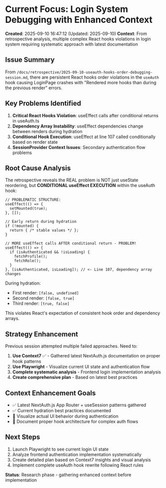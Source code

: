 # Current Focus: Login System Debugging with Enhanced Context

**Created**: 2025-09-10 16:47:12 (Updated: 2025-09-10)
**Context**: From retrospective analysis, multiple complex React hooks violations in login system requiring systematic approach with latest documentation

## Issue Summary
From `/docs/retrospective/2025-09-10-useauth-hooks-order-debugging-session.md`, there are persistent React hooks order violations in the `useAuth` hook causing LoginPage crashes with "Rendered more hooks than during the previous render" errors.

## Key Problems Identified
1. **Critical React Hooks Violation**: useEffect calls after conditional returns in useAuth.ts
2. **Dependency Array Instability**: useEffect dependencies change between renders during hydration 
3. **Conditional Hook Execution**: useEffect at line 107 called conditionally based on render state
4. **SessionProvider Context Issues**: Secondary authentication flow problems

## Root Cause Analysis
The retrospective reveals the REAL problem is NOT just useState reordering, but **CONDITIONAL useEffect EXECUTION** within the useAuth hook:

```tsx
// PROBLEMATIC STRUCTURE:
useEffect(() => {
  setMounted(true);
}, []);

// Early return during hydration
if (!mounted) {
  return { /* stable values */ };
}

// MORE useEffect calls AFTER conditional return - PROBLEM!
useEffect(() => {
  if (isAuthenticated && !isLoading) {
    fetchProfile();
    fetchRole();
  }
}, [isAuthenticated, isLoading]); // <- Line 107, dependency array changes
```

During hydration:
- First render: `[false, undefined]` 
- Second render: `[false, true]`
- Third render: `[true, false]`

This violates React's expectation of consistent hook order and dependency arrays.

## Strategy Enhancement
Previous session attempted multiple failed approaches. Need to:

1. **Use Context7** ✅ - Gathered latest NextAuth.js documentation on proper hook patterns
2. **Use Playwright** - Visualize current UI state and authentication flow
3. **Complete systematic analysis** - Frontend login implementation analysis
4. **Create comprehensive plan** - Based on latest best practices

## Context Enhancement Goals
- ✅ Latest NextAuth.js App Router + useSession patterns gathered
- ✅ Current hydration best practices documented  
- 🔄 Visualize actual UI behavior during authentication
- 🔄 Document proper hook architecture for complex auth flows

## Next Steps
1. Launch Playwright to see current login UI state
2. Analyze frontend authentication implementation systematically  
3. Create detailed plan based on Context7 insights and visual analysis
4. Implement complete useAuth hook rewrite following React rules

**Status**: Research phase - gathering enhanced context before implementation